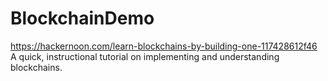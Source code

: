# BlockchainDemo
https://hackernoon.com/learn-blockchains-by-building-one-117428612f46
A quick, instructional tutorial on implementing and understanding blockchains.
